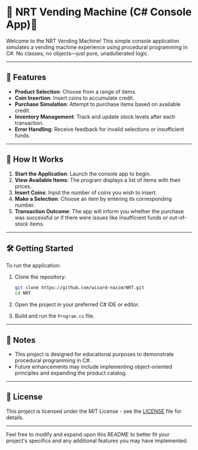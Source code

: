 
# 🥤 NRT Vending Machine (C# Console App)🥨

Welcome to the NRT Vending Machine! This simple console application simulates a vending machine experience using procedural programming in C#. No classes, no objects—just pure, unadulterated logic.

---

## 🚀 Features

* **Product Selection**: Choose from a range of items.
* **Coin Insertion**: Insert coins to accumulate credit.
* **Purchase Simulation**: Attempt to purchase items based on available credit.
* **Inventory Management**: Track and update stock levels after each transaction.
* **Error Handling**: Receive feedback for invalid selections or insufficient funds.

---

## 🧪 How It Works

1. **Start the Application**: Launch the console app to begin.
2. **View Available Items**: The program displays a list of items with their prices.
3. **Insert Coins**: Input the number of coins you wish to insert.
4. **Make a Selection**: Choose an item by entering its corresponding number.
5. **Transaction Outcome**: The app will inform you whether the purchase was successful or if there were issues like insufficient funds or out-of-stock items.

---

## 🛠️ Getting Started

To run the application:

1. Clone the repository:

   ```bash
   git clone https://github.com/wizard-nazim/NRT.git
   cd NRT
   ```

2. Open the project in your preferred C# IDE or editor.

3. Build and run the `Program.cs` file.

---

## 📌 Notes

* This project is designed for educational purposes to demonstrate procedural programming in C#.
* Future enhancements may include implementing object-oriented principles and expanding the product catalog.

---

## 📄 License

This project is licensed under the MIT License - see the [LICENSE](LICENSE) file for details.

---

Feel free to modify and expand upon this README to better fit your project's specifics and any additional features you may have implemented.
